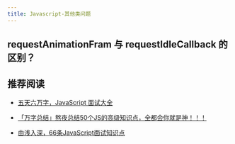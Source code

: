 ```yaml
---
title: Javascript-其他类问题
---
```


## requestAnimationFram 与 requestIdleCallback 的区别？





## 推荐阅读

- [五天六万字，JavaScript 面试大全](https://juejin.cn/post/6982808443488829476#heading-382)

- [「万字总结」熬夜总结50个JS的高级知识点，全都会你就是神！！！](https://juejin.cn/post/7022795467821940773)

- [由浅入深，66条JavaScript面试知识点](https://juejin.cn/post/6844904200917221389#heading-83)
